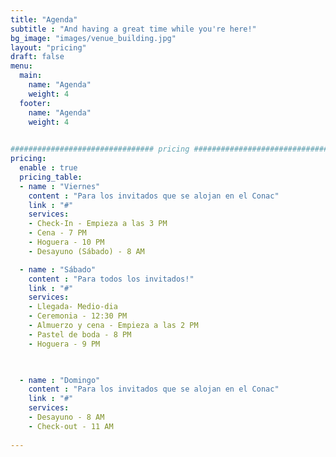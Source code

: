 ```yaml
---
title: "Agenda"
subtitle : "And having a great time while you're here!"
bg_image: "images/venue_building.jpg"
layout: "pricing"
draft: false
menu:
  main:
    name: "Agenda"
    weight: 4
  footer:
    name: "Agenda"
    weight: 4
    

################################ pricing ################################
pricing:
  enable : true
  pricing_table:
  - name : "Viernes"
    content : "Para los invitados que se alojan en el Conac"
    link : "#"
    services:
    - Check-In - Empieza a las 3 PM
    - Cena - 7 PM
    - Hoguera - 10 PM
    - Desayuno (Sábado) - 8 AM

  - name : "Sábado"
    content : "Para todos los invitados!"
    link : "#"
    services:
    - Llegada- Medio-dia  
    - Ceremonia - 12:30 PM
    - Almuerzo y cena - Empieza a las 2 PM
    - Pastel de boda - 8 PM
    - Hoguera - 9 PM
    


  - name : "Domingo"
    content : "Para los invitados que se alojan en el Conac"
    link : "#"
    services:
    - Desayuno - 8 AM
    - Check-out - 11 AM
    
---
```

